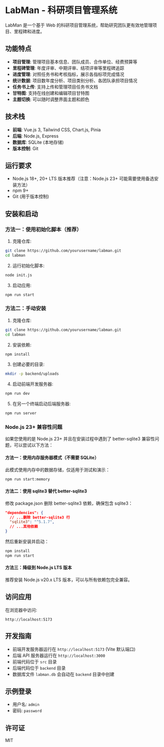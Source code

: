 # LabMan - 科研项目管理系统

LabMan 是一个基于 Web 的科研项目管理系统，帮助研究团队更有效地管理项目、里程碑和进度。

## 功能特点

- **项目管理**: 管理项目基本信息、团队成员、合作单位、经费预算等
- **里程碑管理**: 年度评审、中期评审、结项评审等里程碑追踪
- **进度管理**: 对照任务书和考核指标，展示各指标项完成情况
- **统计数据**: 项目数年度分析、项目类别分析、各团队承担项目情况
- **任务书上传**: 支持上传和管理项目任务书文档
- **甘特图**: 支持在线创建和编辑项目甘特图
- **主题切换**: 可以随时调整界面主题和颜色

## 技术栈

- **前端**: Vue.js 3, Tailwind CSS, Chart.js, Pinia
- **后端**: Node.js, Express
- **数据库**: SQLite (本地存储)
- **版本控制**: Git

## 运行要求

- Node.js 18+, 20+ LTS 版本推荐（注意：Node.js 23+ 可能需要使用备选安装方法）
- npm 9+
- Git (用于版本控制)

## 安装和启动

### 方法一：使用初始化脚本（推荐）

1. 克隆仓库:

```bash
git clone https://github.com/yourusername/labman.git
cd labman
```

2. 运行初始化脚本:

```bash
node init.js
```

3. 启动应用:

```bash
npm run start
```

### 方法二：手动安装

1. 克隆仓库:

```bash
git clone https://github.com/yourusername/labman.git
cd labman
```

2. 安装依赖:

```bash
npm install
```

3. 创建必要的目录:

```bash
mkdir -p backend/uploads
```

4. 启动前端开发服务器:

```bash
npm run dev
```

5. 在另一个终端启动后端服务器:

```bash
npm run server
```

### Node.js 23+ 兼容性问题

如果您使用的是 Node.js 23+ 并且在安装过程中遇到了 better-sqlite3 兼容性问题，可以尝试以下方法：

#### 方法一：使用内存服务器模式（不需要 SQLite）

此模式使用内存中的数据存储，仅适用于测试和演示：

```bash
npm run start:memory
```

#### 方法二：使用 sqlite3 替代 better-sqlite3

修改 package.json 删除 better-sqlite3 依赖，确保包含 sqlite3：

```json
"dependencies": {
  // ...删除 better-sqlite3 行
  "sqlite3": "^5.1.7",
  // ...其他依赖
}
```

然后重新安装并启动：

```bash
npm install
npm run start
```

#### 方法三：降级到 Node.js LTS 版本

推荐安装 Node.js v20.x LTS 版本，可以与所有依赖包完全兼容。

## 访问应用

在浏览器中访问:

```
http://localhost:5173
```

## 开发指南

- 前端开发服务器运行在 `http://localhost:5173` (Vite 默认端口)
- 后端 API 服务器运行在 `http://localhost:3000`
- 前端代码位于 `src` 目录
- 后端代码位于 `backend` 目录
- 数据库文件 `labman.db` 会自动在 `backend` 目录中创建

## 示例登录

- 用户名: `admin`
- 密码: `password`

## 许可证

MIT
